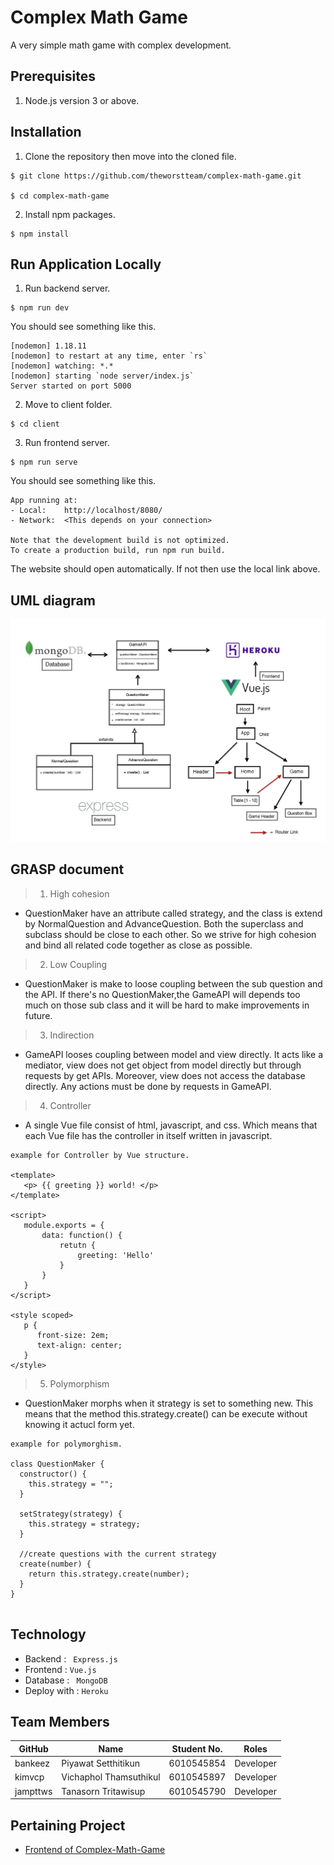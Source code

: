 # Complex Math Game

A very simple math game with complex development.

## Prerequisites

1.  Node.js version 3 or above.

## Installation

1. Clone the repository then move into the cloned file.

``` 
$ git clone https://github.com/theworstteam/complex-math-game.git

$ cd complex-math-game
 ```

2. Install npm packages.

```
$ npm install
```
## Run Application Locally

1. Run backend server.

```
$ npm run dev
```
You should see something like this.
```
[nodemon] 1.18.11
[nodemon] to restart at any time, enter `rs`
[nodemon] watching: *.*
[nodemon] starting `node server/index.js`
Server started on port 5000
```
2. Move to client folder.
```
$ cd client
```
3. Run frontend server.
```
$ npm run serve
```
You should see something like this.
```
App running at:
- Local:    http://localhost/8080/
- Network:  <This depends on your connection>

Note that the development build is not optimized.
To create a production build, run npm run build.
```
The website should open automatically.
If not then use the local link above.

## UML diagram

<img src="server/public/img/uml_diagram-page-001.jpg">

## GRASP document

> 1. High cohesion 
- QuestionMaker have an attribute called strategy, and the class is extend by NormalQuestion and AdvanceQuestion.  Both the superclass and subclass should be close to each other. So we strive for high cohesion and bind all related code together as close as possible.

> 2. Low Coupling 
- QuestionMaker is make to loose coupling between the sub question and the API. If there's no QuestionMaker,the GameAPI will depends too much on those sub class and it will be hard to make improvements in future. 

> 3. Indirection 
- GameAPI looses coupling between model and view directly. It acts like a mediator, view does not get object from model directly but through requests by get APIs. Moreover, view does not access the database directly. Any actions must be done by requests in GameAPI.

> 4. Controller 
- A single Vue file consist of html, javascript, and css. Which means that each Vue file has the controller in itself written in javascript.
```
example for Controller by Vue structure.

<template>
   <p> {{ greeting }} world! </p>
</template>

<script>
   module.exports = {
       data: function() {
           retutn {
               greeting: 'Hello'
           }
       }       
   }
</script>

<style scoped>
   p {
      front-size: 2em;
      text-align: center;
   }
</style>

```

> 5. Polymorphism 
- QuestionMaker morphs when it strategy is set to something new. This means that the method this.strategy.create() can be execute without knowing it actucl form yet.

``` 
example for polymorghism.

class QuestionMaker {
  constructor() {
    this.strategy = "";
  }

  setStrategy(strategy) {
    this.strategy = strategy;
  }

  //create questions with the current strategy
  create(number) {
    return this.strategy.create(number);
  }
}


```


## Technology

- Backend : ``` Express.js```
- Frontend : ``` Vue.js ```
- Database : ``` MongoDB```
- Deploy with : ``` Heroku ```

## Team Members

| GitHub   | Name                   | Student No. | Roles     |
| -------- | ---------------------- | ----------- | --------- |
| bankeez  | Piyawat Setthitikun    | 6010545854  | Developer |
| kimvcp   | Vichaphol Thamsuthikul | 6010545897  | Developer |
| jampttws | Tanasorn Tritawisup    | 6010545790  | Developer |

## Pertaining Project

- [Frontend of Complex-Math-Game](https://github.com/theworstteam/complex-math-game-frontend)




